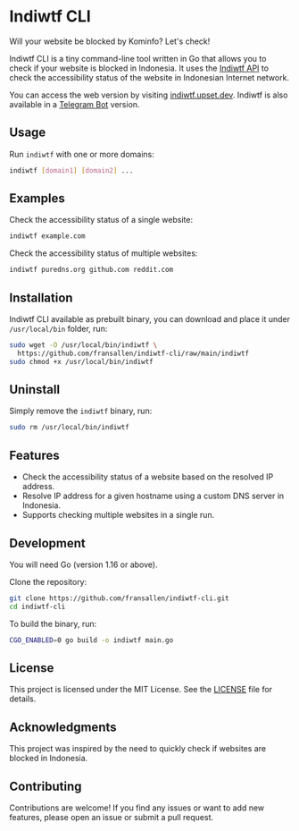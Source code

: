 # Indiwtf CLI

Will your website be blocked by Kominfo? Let's check!

Indiwtf CLI is a tiny command-line tool written in Go that allows you to check if your website is blocked in Indonesia. It uses the [Indiwtf API](https://indiwtf.upset.dev/api) to check the accessibility status of the website in Indonesian Internet network.

You can access the web version by visiting [indiwtf.upset.dev](https://indiwtf.upset.dev). Indiwtf is also available in a [Telegram Bot](https://github.com/fransallen/indiwtf-telegram-bot) version.

## Usage

Run `indiwtf` with one or more domains:

```sh
indiwtf [domain1] [domain2] ...
```

## Examples

Check the accessibility status of a single website:

```sh
indiwtf example.com
```

Check the accessibility status of multiple websites:

```sh
indiwtf puredns.org github.com reddit.com
```

## Installation

Indiwtf CLI available as prebuilt binary, you can download and place it under `/usr/local/bin` folder, run:

```sh
sudo wget -O /usr/local/bin/indiwtf \
  https://github.com/fransallen/indiwtf-cli/raw/main/indiwtf
sudo chmod +x /usr/local/bin/indiwtf
```

## Uninstall

Simply remove the `indiwtf` binary, run:

```sh
sudo rm /usr/local/bin/indiwtf
```

## Features

- Check the accessibility status of a website based on the resolved IP address.
- Resolve IP address for a given hostname using a custom DNS server in Indonesia.
- Supports checking multiple websites in a single run.

## Development

You will need Go (version 1.16 or above).

Clone the repository:

```sh
git clone https://github.com/fransallen/indiwtf-cli.git
cd indiwtf-cli
```

To build the binary, run:

```sh
CGO_ENABLED=0 go build -o indiwtf main.go
```

## License

This project is licensed under the MIT License. See the [LICENSE](LICENSE) file for details.

## Acknowledgments

This project was inspired by the need to quickly check if websites are blocked in Indonesia.

## Contributing

Contributions are welcome! If you find any issues or want to add new features, please open an issue or submit a pull request.
